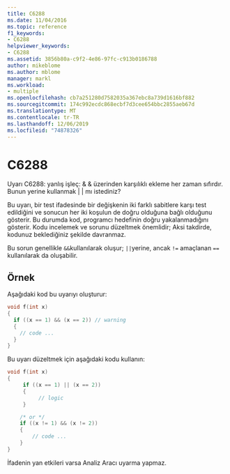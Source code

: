 ```yaml
---
title: C6288
ms.date: 11/04/2016
ms.topic: reference
f1_keywords:
- C6288
helpviewer_keywords:
- C6288
ms.assetid: 3856b80a-c9f2-4e86-97fc-c913b0186788
author: mikeblome
ms.author: mblome
manager: markl
ms.workload:
- multiple
ms.openlocfilehash: cb7a251280d7582035a367ebc8a739d1616bf882
ms.sourcegitcommit: 174c992ecdc868ecbf7d3cee654bbc2855aeb67d
ms.translationtype: MT
ms.contentlocale: tr-TR
ms.lasthandoff: 12/06/2019
ms.locfileid: "74878326"
---
```

# <a name="c6288"></a>C6288
Uyarı C6288: yanlış işleç: & & üzerinden karşılıklı ekleme her zaman sıfırdır. Bunun yerine kullanmak &#124; &#124; mı istediniz?

 Bu uyarı, bir test ifadesinde bir değişkenin iki farklı sabitlere karşı test edildiğini ve sonucun her iki koşulun de doğru olduğuna bağlı olduğunu gösterir. Bu durumda kod, programcı hedefinin doğru yakalanmadığını gösterir. Kodu incelemek ve sorunu düzeltmek önemlidir; Aksi takdirde, kodunuz beklediğiniz şekilde davranmaz.

 Bu sorun genellikle `&&`kullanılarak oluşur; `||`yerine, ancak `!=` amaçlanan `==` kullanılarak da oluşabilir.

## <a name="example"></a>Örnek
 Aşağıdaki kod bu uyarıyı oluşturur:

```cpp
void f(int x)
{
  if ((x == 1) && (x == 2)) // warning
  {
    // code ...
  }
}
```

 Bu uyarı düzeltmek için aşağıdaki kodu kullanın:

```cpp
void f(int x)
{
     if ((x == 1) || (x == 2))
     {
          // logic
     }

    /* or */
    if ((x != 1) && (x != 2))
    {
        // code ...
    }
}
```

 İfadenin yan etkileri varsa Analiz Aracı uyarma yapmaz.
